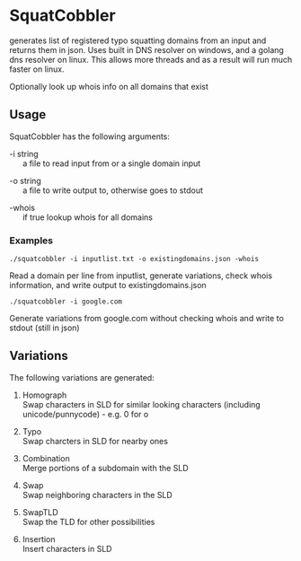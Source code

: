 # SquatCobbler
generates list of registered typo squatting domains from an input and returns them in json. Uses built in DNS resolver on windows, and a golang dns resolver on linux. This allows more threads and as a result will run much faster on linux. 

Optionally look up whois info on all domains that exist

## Usage
SquatCobbler has the following arguments:  

  -i string  
   &nbsp;&nbsp;&nbsp;&nbsp;&nbsp;&nbsp;a file to read input from or a single domain input 
        
  -o string  
   &nbsp;&nbsp;&nbsp;&nbsp;&nbsp;&nbsp;a file to write output to, otherwise goes to stdout  
        
  -whois  
  &nbsp;&nbsp;&nbsp;&nbsp;&nbsp;&nbsp;if true lookup whois for all domains  
### Examples

```
./squatcobbler -i inputlist.txt -o existingdomains.json -whois
```

Read a domain per line from inputlist, generate variations, check whois information, and write output to existingdomains.json

```
./squatcobbler -i google.com 
```
Generate variations from google.com without checking whois and write to stdout (still in json)

## Variations

The following variations are generated:

1. Homograph  
Swap characters in SLD for similar looking characters (including unicode/punnycode) - e.g. 0 for o

2. Typo  
Swap charcters in SLD for nearby ones

3. Combination  
Merge portions of a subdomain with the SLD

4. Swap  
Swap neighboring characters in the SLD

5. SwapTLD  
Swap the TLD for other possibilities

6. Insertion  
Insert characters in SLD

